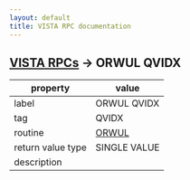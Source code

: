 ```yaml
---
layout: default
title: VISTA RPC documentation
---
```




## [VISTA RPCs](TableOfContent.md) &#8594; ORWUL QVIDX 

 property | value 
--- | --- 
 label | ORWUL QVIDX
 tag | QVIDX
 routine | [ORWUL](http://code.osehra.org/dox/Routine_ORWUL_source.html)
 return value type | SINGLE VALUE
 description | 